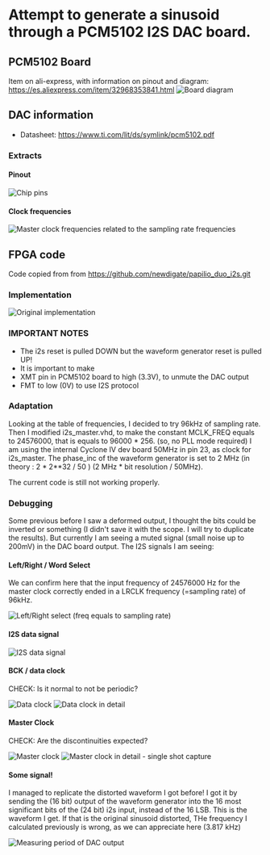 # Attempt to generate a sinusoid through a PCM5102 I2S DAC board.
## PCM5102 Board
Item on ali-express, with information on pinout and diagram: https://es.aliexpress.com/item/32968353841.html
![Board diagram](doc/pcm5102_board_diagram.jpg)

## DAC information
 * Datasheet: https://www.ti.com/lit/ds/symlink/pcm5102.pdf
### Extracts
#### Pinout
![Chip pins](doc/pcm5102_table2_TerminalFunctions.png)

#### Clock frequencies
![Master clock frequencies related to the sampling rate frequencies](doc/pcm5102_table3_MasterClock_vs_SRs.png)


## FPGA code
Code copied from from https://github.com/newdigate/papilio_duo_i2s.git

### Implementation
![Original implementation](doc/wave_gen_circuit.png)

### IMPORTANT NOTES
 * The i2s reset is pulled DOWN but the waveform generator reset is pulled UP!
 * It is important to make
  * XMT pin in PCM5102 board to high (3.3V), to unmute the DAC output
  * FMT to low (0V) to use I2S protocol

### Adaptation
Looking at the table of frequencies, I decided to try 96kHz of sampling rate. Then I modified i2s_master.vhd, to make the constant MCLK_FREQ equals to 24576000, that is equals to 96000 * 256. (so, no PLL mode required)
I am using the internal Cyclone IV dev board 50MHz in pin 23, as clock for i2s_master. The phase_inc of the waveform generator is set to 2 MHz (in theory : 2 * 2**32 / 50 ) (2 MHz * bit resolution / 50MHz).

The current code is still not working properly.
### Debugging
Some previous before I saw a deformed output, I thought the bits could be inverted or something (I didn't save it with the scope. I will try to duplicate the results).
But currently I am seeing a muted signal  (small noise up to 200mV) in the DAC board output.
The I2S signals I am seeing:
#### Left/Right / Word Select
We can confirm here that the input frequency of 24576000 Hz for the master clock correctly ended in a LRCLK frequency (=sampling rate) of 96kHz.

![Left/Right select (freq equals to sampling rate)](doc/LeftRight_WordSelect.png)
#### I2S data signal
![I2S data signal](doc/DataOut.png)
#### BCK / data clock
CHECK: Is it normal to not be periodic?

![Data clock](doc/BCK_DataClock.png)
![Data clock in detail](doc/BCK_DataClock_Detailed.png)
#### Master Clock
CHECK: Are the discontinuities expected?

![Master clock](doc/MasterClock.png)
![Master clock in detail - single shot capture](doc/MasterClock_Detailed_SingleShot.png)
#### Some signal!
I managed to replicate the distorted waveform I got before! I got it by sending the (16 bit) output of the waveform generator into the 16 most significant bits of the (24 bit) i2s input, instead of the 16 LSB. 
This is the waveform I get. If that is the original sinusoid distorted, THe frequency I calculated previously is wrong, as we can appreciate here (3.817 kHz)

![Measuring period of DAC output](doc/DAC_with_number_in_MSB_detailed.png)
